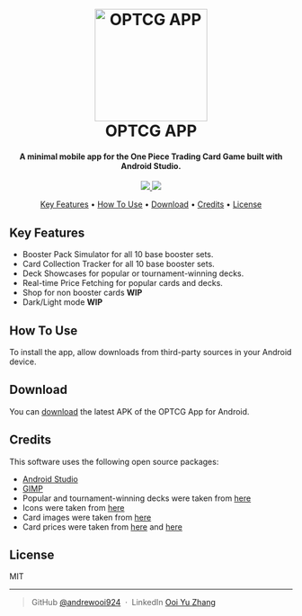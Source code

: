 
<h1 align="center">
  <br>
  <a href="https://asia-en.onepiece-cardgame.com/"><img src="https://github.com/user-attachments/assets/0e70f7cd-dca1-4f3b-a54f-2ee1ffe2f9f9" alt="OPTCG APP" width="200"></a>
  <br>
  OPTCG APP
  <br>
</h1>

<h4 align="center">A minimal mobile app for the One Piece Trading Card Game built with Android Studio.</h4>

<p align="center">
  <a href="https://saythanks.io/to/andrewooi924">
      <img src="https://img.shields.io/badge/SayThanks.io-%E2%98%BC-1EAEDB.svg">
  </a>
  <a href="https://www.paypal.me/andrewooi924">
    <img src="https://img.shields.io/badge/$-donate-ff69b4.svg?maxAge=2592000&amp;style=flat">
  </a>
</p>

<p align="center">
  <a href="#key-features">Key Features</a> •
  <a href="#how-to-use">How To Use</a> •
  <a href="#download">Download</a> •
  <a href="#credits">Credits</a> •
  <a href="#license">License</a>
</p>

## Key Features

* Booster Pack Simulator for all 10 base booster sets.
* Card Collection Tracker for all 10 base booster sets.
* Deck Showcases for popular or tournament-winning decks.
* Real-time Price Fetching for popular cards and decks.
* Shop for non booster cards **WIP**
* Dark/Light mode **WIP**
  
## How To Use

To install the app, allow downloads from third-party sources in your Android device.

## Download

You can [download](https://drive.google.com/file/d/1sGAWsGgbHtF4V2CE-S4-nkiMBlTi7uqV/view?usp=drive_link) the latest APK of the OPTCG App for Android.

## Credits

This software uses the following open source packages:

- [Android Studio](https://developer.android.com/studio)
- [GIMP](https://www.gimp.org/)
- Popular and tournament-winning decks were taken from [here](https://onepiece.saikyo-cardgame.online/)
- Icons were taken from [here](https://www.flaticon.com)
- Card images were taken from [here](https://asia-en.onepiece-cardgame.com/cardlist)
- Card prices were taken from [here](https://onepiece-card-atari.jp/) and [here](https://tier-one-onepiece.jp/)

## License

MIT

---

> GitHub [@andrewooi924](https://github.com/andrewooi924) &nbsp;&middot;&nbsp;
> LinkedIn [Ooi Yu Zhang](https://www.linkedin.com/in/ooi-yu-zhang-232684287/)

